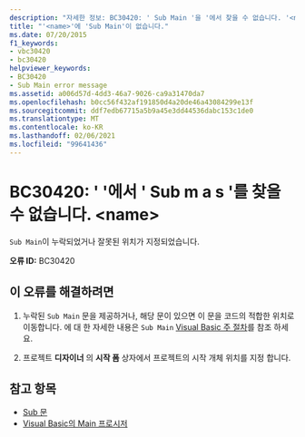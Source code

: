 ```yaml
---
description: "자세한 정보: BC30420: ' Sub Main '을 '에서 찾을 수 없습니다. '<name>"
title: "'<name>'에 'Sub Main'이 없습니다."
ms.date: 07/20/2015
f1_keywords:
- vbc30420
- bc30420
helpviewer_keywords:
- BC30420
- Sub Main error message
ms.assetid: a006d57d-4dd3-46a7-9026-ca9a31470da7
ms.openlocfilehash: b0cc56f432af191850d4a20de46a43084299e13f
ms.sourcegitcommit: ddf7edb67715a5b9a45e3dd44536dabc153c1de0
ms.translationtype: MT
ms.contentlocale: ko-KR
ms.lasthandoff: 02/06/2021
ms.locfileid: "99641436"
---
```

# <a name="bc30420-sub-main-was-not-found-in-name"></a>BC30420: ' '에서 ' Sub m a s '를 찾을 수 없습니다. \<name>

`Sub Main`이 누락되었거나 잘못된 위치가 지정되었습니다.

 **오류 ID:** BC30420

## <a name="to-correct-this-error"></a>이 오류를 해결하려면

1. 누락된 `Sub Main` 문을 제공하거나, 해당 문이 있으면 이 문을 코드의 적합한 위치로 이동합니다. 에 대 한 자세한 내용은 `Sub Main` [Visual Basic 주 절차](../../programming-guide/program-structure/main-procedure.md)를 참조 하세요.

2. 프로젝트 **디자이너** 의 **시작 폼** 상자에서 프로젝트의 시작 개체 위치를 지정 합니다.

## <a name="see-also"></a>참고 항목

- [Sub 문](../statements/sub-statement.md)
- [Visual Basic의 Main 프로시저](../../programming-guide/program-structure/main-procedure.md)
